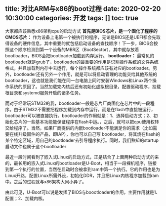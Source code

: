 title: 对比ARM与x86的boot过程
date: 2020-02-20 10:30:00
categories: 开发
tags: []
toc: true
---
大家都应该熟悉x86架构cpu的启动方式
**首先是BIOS芯片，是一个固化了程序的CMOS芯片：**
作为设备上电第一个被执行的程序，无论是BIOS还是UEFI都会先取得设备的硬件信息，其中重要的就包括启动设备的查找顺序！下一步，BIOS会按照这个顺序检测到第一个设备的MBR区（BootSector），其中就存放着bootloader，BIOS会把bootloader加载到内存运行。
**bootloader：**
最常见的bootloader就是grub了，bootloader的最重要的作用是识别操作系统的文件系统格式，并且加载到内存中去运行，每个操作系统都应该有对应的bootloader。另外，bootloader还有另外一个作用，就是可以将启动管理的功能交给其他系统的bootloader，这也就是我们能在同一台电脑上同时安装Windows和Linux两个操作系统的原因了。当然加载完内核后还有初始化虚拟根目录，配置驱动程序，挂载根目录和systemd服务开启的诸多任务。

而对于经常玩STM32的我，bootloader一般是芯片厂商固化在芯片中的一段程序。由于STM32不需要把程序加载到内存中运行，而是在flash中直接被运行，bootloader可以被直接执行。bootloader的作用就是：1、选择启动方式；2、初始化芯片的一些基本功能能保证程序在flash中运。，之后，就可以把cpu使用权转交给程序了。当然，如果厂商提供的内嵌bootloader不能满足你的需求（比如需要在线升级固件的产品，即IAP），你也可以自己写 bootloader，将其烧在flash的某个特定区域，用自己的bootloader去引导程序执行。同时，我们熟知的startup启动文件也属于这个bootloader

最近一段时间看到了嵌入式Linux的启动方式，正是结合了上面两种启动方式的来的，最长用的嵌入式Linux的bootloader是U-Boot，相当于一段裸机程序，链接到第一个执行的位置，当然在启动时会被拿到ram中第一个执行。它的作用也是为Linux开路，配置Linux所需外设，初始化DDR，并且把Linux内核程序加载到ram中。之后的过程就与x86架构大同小异了。

由此可见，U-Boot可以说是发挥了BIOS与boootloader的作用，主要作用就是1、配置；2、加载内核。
